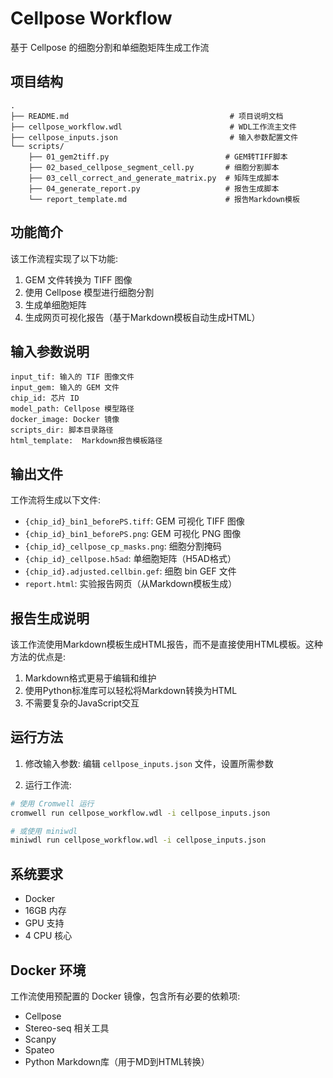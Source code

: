 # Cellpose Workflow

基于 Cellpose 的细胞分割和单细胞矩阵生成工作流

## 项目结构

```
.
├── README.md                                    # 项目说明文档
├── cellpose_workflow.wdl                        # WDL工作流主文件
├── cellpose_inputs.json                         # 输入参数配置文件
└── scripts/
    ├── 01_gem2tiff.py                          # GEM转TIFF脚本
    ├── 02_based_cellpose_segment_cell.py       # 细胞分割脚本
    ├── 03_cell_correct_and_generate_matrix.py  # 矩阵生成脚本
    ├── 04_generate_report.py                   # 报告生成脚本
    └── report_template.md                      # 报告Markdown模板
```

## 功能简介

该工作流程实现了以下功能:
1. GEM 文件转换为 TIFF 图像
2. 使用 Cellpose 模型进行细胞分割
3. 生成单细胞矩阵
4. 生成网页可视化报告（基于Markdown模板自动生成HTML）

## 输入参数说明

```
input_tif: 输入的 TIF 图像文件
input_gem: 输入的 GEM 文件
chip_id: 芯片 ID
model_path: Cellpose 模型路径
docker_image: Docker 镜像
scripts_dir: 脚本目录路径
html_template:  Markdown报告模板路径
```

## 输出文件

工作流将生成以下文件:
- `{chip_id}_bin1_beforePS.tiff`: GEM 可视化 TIFF 图像
- `{chip_id}_bin1_beforePS.png`: GEM 可视化 PNG 图像
- `{chip_id}_cellpose_cp_masks.png`: 细胞分割掩码
- `{chip_id}_cellpose.h5ad`: 单细胞矩阵（H5AD格式）
- `{chip_id}.adjusted.cellbin.gef`: 细胞 bin GEF 文件
- `report.html`: 实验报告网页（从Markdown模板生成）

## 报告生成说明

该工作流使用Markdown模板生成HTML报告，而不是直接使用HTML模板。这种方法的优点是:
1. Markdown格式更易于编辑和维护
2. 使用Python标准库可以轻松将Markdown转换为HTML
3. 不需要复杂的JavaScript交互

## 运行方法

1. 修改输入参数:
   编辑 `cellpose_inputs.json` 文件，设置所需参数

2. 运行工作流:
```bash
# 使用 Cromwell 运行
cromwell run cellpose_workflow.wdl -i cellpose_inputs.json

# 或使用 miniwdl
miniwdl run cellpose_workflow.wdl -i cellpose_inputs.json
```

## 系统要求

- Docker
- 16GB 内存
- GPU 支持
- 4 CPU 核心

## Docker 环境

工作流使用预配置的 Docker 镜像，包含所有必要的依赖项:
- Cellpose
- Stereo-seq 相关工具
- Scanpy
- Spateo
- Python Markdown库（用于MD到HTML转换）
